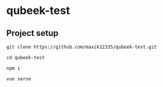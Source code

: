 # qubeek-test

## Project setup
```
git clone https://github.com/maxik12335/qubeek-test.git
```
```
cd qubeek-test
```
```
npm i
```
```
vue serve
```
